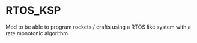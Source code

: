 # RTOS_KSP
Mod to be able to program rockets / crafts using a RTOS like system with a rate monotonic algorithm

